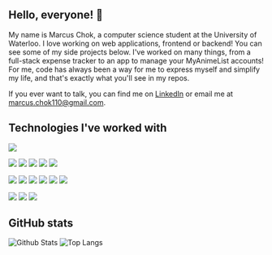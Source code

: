## Hello, everyone! 👋

My name is Marcus Chok, a computer science student at the University of Waterloo. I love working on web applications, frontend or backend! You can see some of my side projects below. I've worked on many things, from a full-stack expense tracker to an app to manage your MyAnimeList accounts! For me, code has always been a way for me to express myself and simplify my life, and that's exactly what you'll see in my repos.

If you ever want to talk, you can find me on [LinkedIn](https://www.linkedin.com/in/marcus-chok/) or email me at marcus.chok110@gmail.com.

## Technologies I've worked with

![](https://img.shields.io/badge/Operating_System-macOS-informational?style=flat&logo=<LOGO_NAME>&logoColor=white&color=2bbc8a)

![](https://img.shields.io/badge/Language-TypeScript-informational?style=flat&logo=TypeScript&logoColor=white&color=2bbc8a)
![](https://img.shields.io/badge/Language-JavaScript-informational?style=flat&logo=JavaScript&logoColor=white&color=2bbc8a)
![](https://img.shields.io/badge/Language-C%23-informational?style=flat&logo=C-Sharp&logoColor=white&color=2bbc8a)
![](https://img.shields.io/badge/Language-Java-informational?style=flat&logo=Java&logoColor=white&color=2bbc8a)
![](https://img.shields.io/badge/Language-Python-informational?style=flat&logo=Python&logoColor=white&color=2bbc8a)

![](https://img.shields.io/badge/Library-React-informational?style=flat&logo=React&logoColor=white&color=2bbc8a)
![](https://img.shields.io/badge/Library-Redux-informational?style=flat&logo=Redux&logoColor=white&color=2bbc8a)
![](https://img.shields.io/badge/Framework-Angular-informational?style=flat&logo=Angular&logoColor=white&color=2bbc8a)
![](https://img.shields.io/badge/Framework-Express-informational?style=flat&logo=Express&logoColor=white&color=2bbc8a)
![](https://img.shields.io/badge/Framework-Spring_Boot-informational?style=flat&logo=Spring&logoColor=white&color=2bbc8a)
![](https://img.shields.io/badge/Framework-ASP.NET_CORE-informational?style=flat&logo=.NET&logoColor=white&color=2bbc8a)

![](https://img.shields.io/badge/Tools-MongoDB-informational?style=flat&logo=MongoDB&logoColor=white&color=2bbc8a)
![](https://img.shields.io/badge/Tools-MySQL-informational?style=flat&logo=MySQL&logoColor=white&color=2bbc8a)
![](https://img.shields.io/badge/Tools-PostgreSQL-informational?style=flat&logo=Postgresql&logoColor=white&color=2bbc8a)

## GitHub stats

![Github Stats](https://github-readme-stats.vercel.app/api?username=MarcusChok110&show_icons=true)
![Top Langs](https://github-readme-stats.vercel.app/api/top-langs/?username=MarcusChok110&langs_count=3)

<!--
**MarcusChok110/MarcusChok110** is a ✨ _special_ ✨ repository because its `README.md` (this file) appears on your GitHub profile.

Here are some ideas to get you started:

- 🔭 I’m currently working on ...
- 🌱 I’m currently learning ...
- 👯 I’m looking to collaborate on ...
- 🤔 I’m looking for help with ...
- 💬 Ask me about ...
- 📫 How to reach me: ...
- 😄 Pronouns: ...
- ⚡ Fun fact: ...
-->
